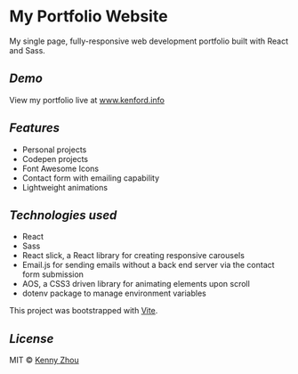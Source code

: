 # My Portfolio Website

My single page, fully-responsive web development portfolio built with React and Sass.

## *Demo*
View my portfolio live at www.kenford.info

## *Features*
* Personal projects
* Codepen projects
* Font Awesome Icons
* Contact form with emailing capability
* Lightweight animations 

## *Technologies used*
* React
* Sass
* React slick, a React library for creating responsive carousels
* Email.js for sending emails without a back end server via the contact form submission
* AOS, a CSS3 driven library for animating elements upon scroll
* dotenv package to manage environment variables

This project was bootstrapped with [Vite](https://github.com/vitejs/vite).

## *License*
MIT © [Kenny Zhou](https://github.com/kenford20)
